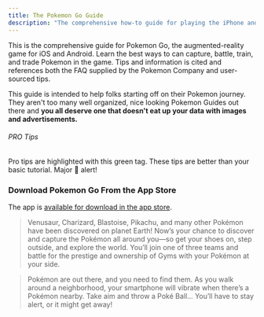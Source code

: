 ```yaml
---
title: The Pokemon Go Guide
description: "The comprehensive how-to guide for playing the iPhone and Android app game Pokemon Go."
---
```


This is the comprehensive guide for Pokemon Go, the augmented-reality game for iOS and Android.
Learn the best ways to can capture, battle, train, and trade Pokemon in the game. Tips and information is cited and references both the FAQ supplied by the Pokemon Company and user-sourced tips.

This guide is intended to help folks starting off on their Pokemon journey. They aren't too many well organized, nice looking Pokemon Guides out there and **you all deserve one that doesn't eat up your data with images and advertisements.**

###### PRO Tips
Pro tips are highlighted with this green tag. These tips are better than your basic tutorial. Major 🔑 alert!


### Download Pokemon Go From the App Store
The app is [available for download in the app store](https://itunes.apple.com/au/app/pokemon-go/id1094591345?mt=8).
> Venusaur, Charizard, Blastoise, Pikachu, and many other Pokémon have been discovered on planet Earth!
Now’s your chance to discover and capture the Pokémon all around you—so get your shoes on, step outside, and explore the world. You’ll join one of three teams and battle for the prestige and ownership of Gyms with your Pokémon at your side.

> Pokémon are out there, and you need to find them. As you walk around a neighborhood, your smartphone will vibrate when there’s a Pokémon nearby. Take aim and throw a Poké Ball… You’ll have to stay alert, or it might get away!
